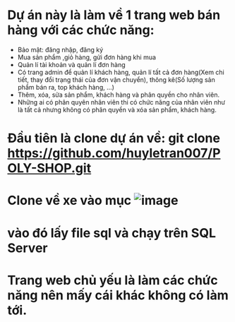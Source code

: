 # Dự án này là làm về 1 trang web bán hàng với các chức năng:
  + Bảo mật: đăng nhập, đăng ký
  + Mua sản phẩm ,giỏ hàng, gửi đơn hàng khi mua
  + Quản lí tài khoản và quản lí đơn hàng
  + Có trang admin để quản lí khách hàng, quản lí tất cả đơn hàng(Xem chi tiết, thay đổi trạng thái của đơn vận chuyển), thông kê(Số lượng sản phẩm bán ra, top khách hàng, ...)
  + Thêm, xóa, sửa sản phẩm, khách hàng và phân quyền cho nhân viên.
  + Những ai có phân quyên nhân viên thi có chức năng của nhân viên như là tất cả nhưng không có phân quyền và xóa sản phẩm, khách hàng.


# Đầu tiên là clone dự án về: git clone https://github.com/huyletran007/POLY-SHOP.git
# Clone về xe vào mục ![image](https://user-images.githubusercontent.com/93638840/193202935-a68d8379-5a46-4a4e-9d3a-0942378cd2d4.png)
# vào đó lấy file sql và chạy trên SQL Server
# Trang web chủ yếu là làm các chức năng nên mấy cái khác không có làm tới.
